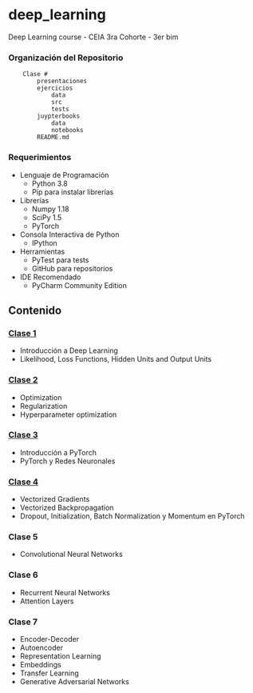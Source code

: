 # deep_learning
Deep Learning course - CEIA 3ra Cohorte - 3er bim

### Organización del Repositorio

``` 
    Clase #
        presentaciones
        ejercicios
            data
            src
            tests
        juypterbooks
            data
            notebooks
        README.md
```

### Requerimientos
* Lenguaje de Programación
    * Python 3.8
    * Pip para instalar librerías
* Librerías
    * Numpy 1.18
    * SciPy 1.5
    * PyTorch
* Consola Interactiva de Python 
    * IPython
* Herramientas
    * PyTest para tests
    * GitHub para repositorios
* IDE Recomendado 
    * PyCharm Community Edition    

## Contenido

### [Clase 1](clase_1/README.md) 
* Introducción a Deep Learning
* Likelihood, Loss Functions, Hidden Units and Output Units

### [Clase 2](clase_2/README.md)
* Optimization
* Regularization
* Hyperparameter optimization

### [Clase 3](clase_3/README.md)
* Introducción a PyTorch
* PyTorch y Redes Neuronales

### [Clase 4](clase_4/README.md)
* Vectorized Gradients
* Vectorized Backpropagation
* Dropout, Initialization, Batch Normalization y Momentum en PyTorch

### Clase 5
* Convolutional Neural Networks
    
### Clase 6
* Recurrent Neural Networks
* Attention Layers

### Clase 7
* Encoder-Decoder
* Autoencoder
* Representation Learning 
* Embeddings 
* Transfer Learning
* Generative Adversarial Networks